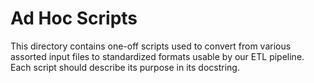 # Ad Hoc Scripts

This directory contains one-off scripts used to convert from various assorted input files to standardized formats usable by our ETL pipeline.  Each script should describe its purpose in its docstring.

